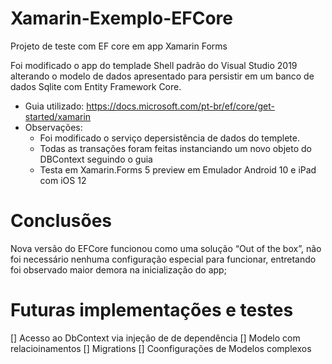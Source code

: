 # Xamarin-Exemplo-EFCore
Projeto de teste com EF core em app Xamarin Forms

Foi modificado o app do templade Shell padrão do Visual Studio 2019 alterando o modelo de dados apresentado para persistir em um banco de dados Sqlite com Entity Framework Core.

- Guia utilizado: https://docs.microsoft.com/pt-br/ef/core/get-started/xamarin
- Observações:
  - Foi modificado o serviço depersistência de dados do templete.
  - Todas as transações foram feitas instanciando um novo objeto do DBContext seguindo o guia
  - Testa em Xamarin.Forms 5 preview em Emulador Android 10 e iPad com iOS 12
  
# Conclusões

Nova versão do EFCore funcionou como uma solução “Out of the box”, não foi necessário nenhuma configuração especial para funcionar, entretando foi observado maior demora na inicialização do app;

# Futuras implementações e testes

[] Acesso ao DbContext via injeção de de dependência
[] Modelo com relacioinamentos
[] Migrations
[] Coonfigurações de Modelos complexos
